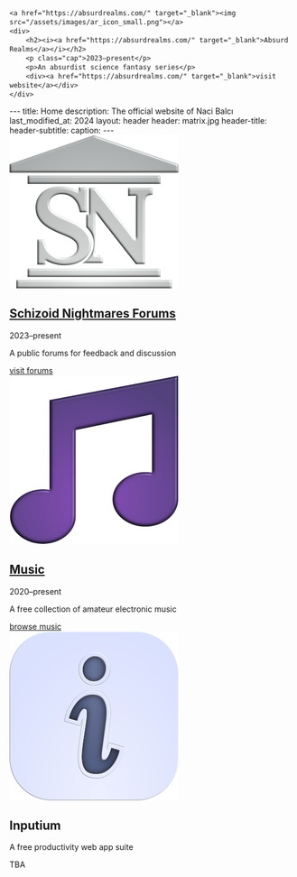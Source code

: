 <div class="feature" markdown=0>
    
    <a href="https://absurdrealms.com/" target="_blank"><img src="/assets/images/ar_icon_small.png"></a>
    <div>
        <h2><i><a href="https://absurdrealms.com/" target="_blank">Absurd Realms</a></i></h2>
        <p class="cap">2023–present</p>
        <p>An absurdist science fantasy series</p>
        <div><a href="https://absurdrealms.com/" target="_blank">visit website</a></div>
    </div>
</div>
---
title: Home
description: The official website of Naci Balcı
last_modified_at: 2024
layout: header
header: matrix.jpg
header-title: 
header-subtitle: 
caption: 
---



<div class="feature" markdown=0>
    <a href="https://schizoidnightmares.net/" target="_blank"><img src="/assets/images/snf_icon_small.png"></a>
    <div>
        <h2><a href="https://schizoidnightmares.net/" target="_blank">Schizoid Nightmares Forums</a></h2>
        <p class="cap">2023–present</p>
        <p>A public forums for feedback and discussion</p>
        <div><a href="https://schizoidnightmares.net/" target="_blank">visit forums</a></div>
    </div>
</div>

<div class="feature" markdown=0>
    <a href="/music/"><img src="/assets/images/note_small.png"></a>
    <div>
        <h2><a href="/music/">Music</a></h2>
        <p class="cap">2020–present</p>
        <p>A free collection of amateur electronic music</p>
        <div><a href="/music/">browse music</a></div>
    </div>
</div>

<div class="feature" markdown=0>
    <img src="/assets/images/inputium_icon_small.png">
    <div>
        <h2>Inputium</h2>
        <p>A free productivity web app suite</p>
        <div>TBA</div>
    </div>
</div>